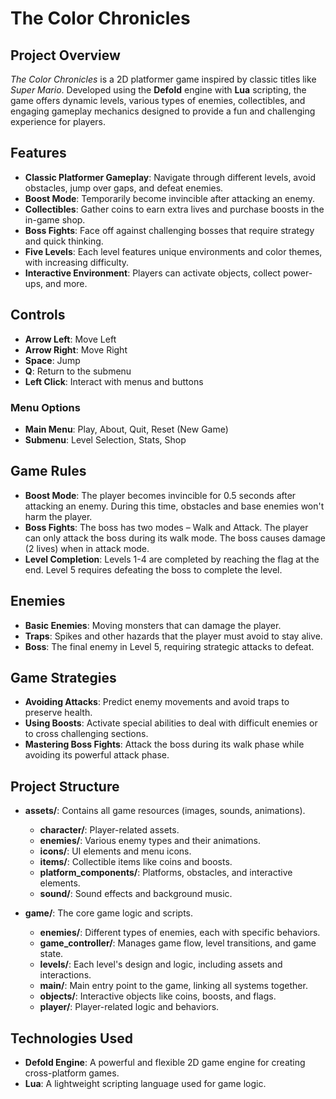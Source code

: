 # The Color Chronicles

## Project Overview
*The Color Chronicles* is a 2D platformer game inspired by classic titles like *Super Mario*. Developed using the **Defold** engine with **Lua** scripting, the game offers dynamic levels, various types of enemies, collectibles, and engaging gameplay mechanics designed to provide a fun and challenging experience for players.

## Features
- **Classic Platformer Gameplay**: Navigate through different levels, avoid obstacles, jump over gaps, and defeat enemies.
- **Boost Mode**: Temporarily become invincible after attacking an enemy.
- **Collectibles**: Gather coins to earn extra lives and purchase boosts in the in-game shop.
- **Boss Fights**: Face off against challenging bosses that require strategy and quick thinking.
- **Five Levels**: Each level features unique environments and color themes, with increasing difficulty.
- **Interactive Environment**: Players can activate objects, collect power-ups, and more.

## Controls
- **Arrow Left**: Move Left
- **Arrow Right**: Move Right
- **Space**: Jump
- **Q**: Return to the submenu
- **Left Click**: Interact with menus and buttons

### Menu Options
- **Main Menu**: Play, About, Quit, Reset (New Game)
- **Submenu**: Level Selection, Stats, Shop

## Game Rules
- **Boost Mode**: The player becomes invincible for 0.5 seconds after attacking an enemy. During this time, obstacles and base enemies won't harm the player.
- **Boss Fights**: The boss has two modes – Walk and Attack. The player can only attack the boss during its walk mode. The boss causes damage (2 lives) when in attack mode.
- **Level Completion**: Levels 1-4 are completed by reaching the flag at the end. Level 5 requires defeating the boss to complete the level.

## Enemies
- **Basic Enemies**: Moving monsters that can damage the player.
- **Traps**: Spikes and other hazards that the player must avoid to stay alive.
- **Boss**: The final enemy in Level 5, requiring strategic attacks to defeat.

## Game Strategies
- **Avoiding Attacks**: Predict enemy movements and avoid traps to preserve health.
- **Using Boosts**: Activate special abilities to deal with difficult enemies or to cross challenging sections.
- **Mastering Boss Fights**: Attack the boss during its walk phase while avoiding its powerful attack phase.

## Project Structure
- **assets/**: Contains all game resources (images, sounds, animations).
  - **character/**: Player-related assets.
  - **enemies/**: Various enemy types and their animations.
  - **icons/**: UI elements and menu icons.
  - **items/**: Collectible items like coins and boosts.
  - **platform_components/**: Platforms, obstacles, and interactive elements.
  - **sound/**: Sound effects and background music.

- **game/**: The core game logic and scripts.
  - **enemies/**: Different types of enemies, each with specific behaviors.
  - **game_controller/**: Manages game flow, level transitions, and game state.
  - **levels/**: Each level's design and logic, including assets and interactions.
  - **main/**: Main entry point to the game, linking all systems together.
  - **objects/**: Interactive objects like coins, boosts, and flags.
  - **player/**: Player-related logic and behaviors.

## Technologies Used
- **Defold Engine**: A powerful and flexible 2D game engine for creating cross-platform games.
- **Lua**: A lightweight scripting language used for game logic.

